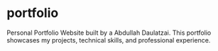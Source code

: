 # portfolio
Personal Portfolio Website built by a Abdullah Daulatzai. This portfolio showcases my projects, technical skills, and professional experience.
